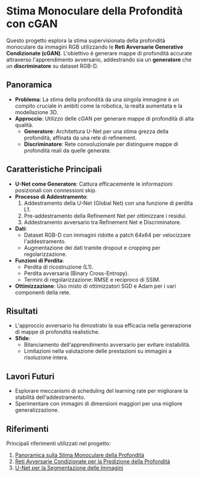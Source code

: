 # Stima Monoculare della Profondità con cGAN

Questo progetto esplora la stima supervisionata della profondità monoculare da immagini RGB utilizzando le **Reti Avversarie Generative Condizionate (cGAN)**. L'obiettivo è generare mappe di profondità accurate attraverso l'apprendimento avversario, addestrando sia un **generatore** che un **discriminatore** su dataset RGB-D.

## Panoramica

- **Problema**: La stima della profondità da una singola immagine è un compito cruciale in ambiti come la robotica, la realtà aumentata e la modellazione 3D.
- **Approccio**: Utilizzo delle cGAN per generare mappe di profondità di alta qualità.
  - **Generatore**: Architettura U-Net per una stima grezza della profondità, affinata da una rete di refinement.
  - **Discriminatore**: Rete convoluzionale per distinguere mappe di profondità reali da quelle generate.

## Caratteristiche Principali

- **U-Net come Generatore**: Cattura efficacemente le informazioni posizionali con connessioni skip.
- **Processo di Addestramento**:
  1. Addestramento della U-Net (Global Net) con una funzione di perdita L1.
  2. Pre-addestramento della Refinement Net per ottimizzare i residui.
  3. Addestramento avversario tra Refinement Net e Discriminatore.
- **Dati**:
  - Dataset RGB-D con immagini ridotte a patch 64x64 per velocizzare l'addestramento.
  - Augmentazione dei dati tramite dropout e cropping per regolarizzazione.
- **Funzioni di Perdita**:
  - Perdita di ricostruzione (L1).
  - Perdita avversaria (Binary Cross-Entropy).
  - Termini di regolarizzazione: RMSE e reciproco di SSIM.
- **Ottimizzazione**: Uso misto di ottimizzatori SGD e Adam per i vari componenti della rete.

## Risultati

- L'approccio avversario ha dimostrato la sua efficacia nella generazione di mappe di profondità realistiche.
- **Sfide**:
  - Bilanciamento dell'apprendimento avversario per evitare instabilità.
  - Limitazioni nella valutazione delle prestazioni su immagini a risoluzione intera.

## Lavori Futuri

- Esplorare meccanismi di scheduling del learning rate per migliorare la stabilità dell'addestramento.
- Sperimentare con immagini di dimensioni maggiori per una migliore generalizzazione.

## Riferimenti

Principali riferimenti utilizzati nel progetto:
1. [Panoramica sulla Stima Monoculare della Profondità](https://dx.doi.org/10.1007/s11431-020-1582-8)
2. [Reti Avversarie Condizionate per la Predizione della Profondità](https://arxiv.org/abs/1808.07528)
3. [U-Net per la Segmentazione delle Immagini](https://arxiv.org/abs/1505.04597)

